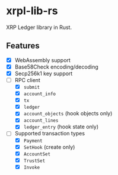 # xrpl-lib-rs

XRP Ledger library in Rust.

## Features

- [x] WebAssembly support
- [x] Base58Check encoding/decoding
- [x] Secp256k1 key support
- [ ] RPC client
  - [x] `submit`
  - [x] `account_info`
  - [x] `tx`
  - [x] `ledger`
  - [x] `account_objects` (hook objects only)
  - [x] `account_lines`
  - [x] `ledger_entry` (hook state only)
- [ ] Supported transaction types
  - [x] `Payment`
  - [x] `SetHook` (create only)
  - [x] `AccountSet`
  - [x] `TrustSet`
  - [x] `Invoke`

